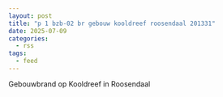 ```yaml
---
layout: post
title: "p 1 bzb-02 br gebouw kooldreef roosendaal 201331"
date: 2025-07-09
categories: 
  - rss
tags: 
  - feed
---
```


Gebouwbrand op Kooldreef in Roosendaal
